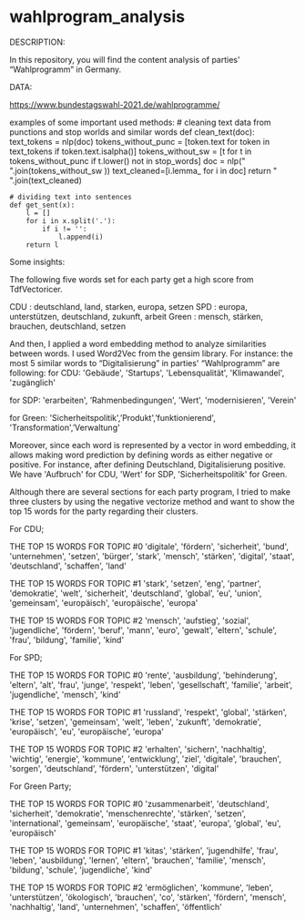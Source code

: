 # wahlprogram_analysis


DESCRIPTION:

In this repository, you will find the content analysis of parties' “Wahlprogramm” in Germany.

DATA:

https://www.bundestagswahl-2021.de/wahlprogramme/

examples of some important used methods:
	# cleaning text data from punctions and stop worlds and similar words 
	def clean_text(doc):    
	    text_tokens = nlp(doc)
	    tokens_without_punc = [token.text for token in text_tokens if token.text.isalpha()]
	    tokens_without_sw = [t for t in tokens_without_punc if t.lower() not in stop_words]
	    doc = nlp(" ".join(tokens_without_sw ))
	    text_cleaned=[i.lemma_ for i in doc]
	    return " ".join(text_cleaned)

	# dividing text into sentences
	def get_sent(x):
	    l = []
	    for i in x.split('.'):
	        if i != '':
	            l.append(i)
	    return l

Some insights:

The following five words set for each party get a high score from TdfVectoricer. 

CDU : deutschland, land, starken, europa, setzen
SPD : europa, unterstützen, deutschland, zukunft, arbeit
Green : mensch, stärken, brauchen, deutschland, setzen

And then, I applied a word embedding method to analyze similarities between words. I used Word2Vec from the gensim library. For instance: 
the most 5 similar words to 
“Digitalisierung” in parties' “Wahlprogramm” are following:
for CDU:
'Gebäude', 'Startups', 'Lebensqualität', 'Klimawandel', 'zugänglich'

for SDP: 
'erarbeiten', ’Rahmenbedingungen', 'Wert', 'modernisieren', 'Verein'

for Green:
 'Sicherheitspolitik',’Produkt',’funktionierend', 'Transformation',’Verwaltung'

Moreover, since each word is represented by a vector in word embedding, it allows making word prediction by defining words as either negative or positive. For instance, after defining Deutschland, Digitalisierung positive. We have 'Aufbruch' for CDU, 'Wert' for SDP, 'Sicherheitspolitik' for Green.

Although there are several sections for each party program, I tried to make three clusters by using the negative vectorize method and want to show the top 15 words for the party regarding their clusters. 

For CDU;

THE TOP 15 WORDS FOR TOPIC #0
'digitale', 'fördern', 'sicherheit', 'bund', 'unternehmen', 'setzen', 'bürger', 'stark', 'mensch', 'stärken', 'digital', 'staat', 'deutschland', 'schaffen', 'land'


THE TOP 15 WORDS FOR TOPIC #1
'stark', 'setzen', 'eng', 'partner', 'demokratie', 'welt', 'sicherheit', 'deutschland', 'global', 'eu', 'union', 'gemeinsam', 'europäisch', 'europäische', 'europa'


THE TOP 15 WORDS FOR TOPIC #2
'mensch', 'aufstieg', 'sozial', 'jugendliche', 'fördern', 'beruf', 'mann', 'euro', 'gewalt', 'eltern', 'schule', 'frau', 'bildung', 'familie', 'kind'

For SPD;

THE TOP 15 WORDS FOR TOPIC #0
'rente', 'ausbildung', 'behinderung', 'eltern', 'alt', 'frau', 'junge', 'respekt', 'leben', 'gesellschaft', 'familie', 'arbeit', 'jugendliche', 'mensch', 'kind'


THE TOP 15 WORDS FOR TOPIC #1
'russland', 'respekt', 'global', 'stärken', 'krise', 'setzen', 'gemeinsam', 'welt', 'leben', 'zukunft', 'demokratie', 'europäisch', 'eu', 'europäische', 'europa'


THE TOP 15 WORDS FOR TOPIC #2
'erhalten', 'sichern', 'nachhaltig', 'wichtig', 'energie', 'kommune', 'entwicklung', 'ziel', 'digitale', 'brauchen', 'sorgen', 'deutschland', 'fördern', 'unterstützen', 'digital'



For Green Party;

THE TOP 15 WORDS FOR TOPIC #0
'zusammenarbeit', 'deutschland', 'sicherheit', 'demokratie', 'menschenrechte', 'stärken', 'setzen', 'international', 'gemeinsam', 'europäische', 'staat', 'europa', 'global', 'eu', 'europäisch'


THE TOP 15 WORDS FOR TOPIC #1
'kitas', 'stärken', 'jugendhilfe', 'frau', 'leben', 'ausbildung', 'lernen', 'eltern', 'brauchen', 'familie', 'mensch', 'bildung', 'schule', 'jugendliche', 'kind'


THE TOP 15 WORDS FOR TOPIC #2
'ermöglichen', 'kommune', 'leben', 'unterstützen', 'ökologisch', 'brauchen', 'co', 'stärken', 'fördern', 'mensch', 'nachhaltig', 'land', 'unternehmen', 'schaffen', 'öffentlich'


